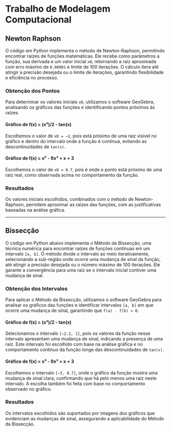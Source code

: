 # Trabalho de Modelagem Computacional

## Newton Raphson 

O código em Python implementa o método de Newton-Raphson, permitindo encontrar raízes de funções matemáticas. Ele recebe como parâmetros a função, sua derivada e um valor inicial `x0`, retornando a raiz aproximada com erro máximo de `0,00001` e limite de 100 iterações. O cálculo itera até atingir a precisão desejada ou o limite de iterações, garantindo flexibilidade e eficiência no processo.

### Obtenção dos Pontos

Para determinar os valores iniciais `x0`, utilizamos o software GeoGebra, analisando os gráficos das funções e identificando pontos próximos às raízes.

#### Gráfico de f(x) = (x²)/2 - tan(x)
Escolhemos o valor de `x0 = −2`, pois está próximo de uma raiz visível no gráfico e dentro do intervalo onde a função é contínua, evitando as descontinuidades de `tan(x)`.

#### Gráfico de f(x) = x⁵ - 9x³ + x + 3
Escolhemos o valor de `x0 = 0.7`, pois é onde o ponto está próximo de uma raiz real, como observada acima no comportamento da função.

### Resultados

Os valores iniciais escolhidos, combinados com o método de Newton-Raphson, permitem aproximar as raízes das funções, com as justificativas baseadas na análise gráfica.

---

## Bissecção 

O código em Python abaixo implementa o Método da Bissecção, uma técnica numérica para encontrar raízes de funções contínuas em um intervalo `[a, b]`. O método divide o intervalo ao meio iterativamente, selecionando a sub-região onde ocorre uma mudança de sinal da função, até atingir a precisão desejada ou o número máximo de 100 iterações. Ele garante a convergência para uma raiz se o intervalo inicial contiver uma mudança de sinal.

### Obtenção dos Intervalos

Para aplicar o Método da Bissecção, utilizamos o software GeoGebra para analisar os gráficos das funções e identificar intervalos `[a, b]` em que ocorre uma mudança de sinal, garantindo que `f(a) . f(b) < 0`.

#### Gráfico de f(x) = (x²)/2 - tan(x)
Selecionamos o intervalo `[−2.2, 1]`, pois os valores da função nesse intervalo apresentam uma mudança de sinal, indicando a presença de uma raiz. Este intervalo foi escolhido com base na análise gráfica e no comportamento contínuo da função longe das descontinuidades de `tan(x)`.

#### Gráfico de f(x) = x⁵ - 9x³ + x + 3
Escolhemos o intervalo `[−3, 0.7]`, onde o gráfico da função mostra uma mudança de sinal clara, confirmando que há pelo menos uma raiz neste intervalo. A escolha também foi feita com base no comportamento observado no gráfico.

### Resultados

Os intervalos escolhidos são suportados por imagens dos gráficos que evidenciam as mudanças de sinal, assegurando a aplicabilidade do Método da Bissecção.
